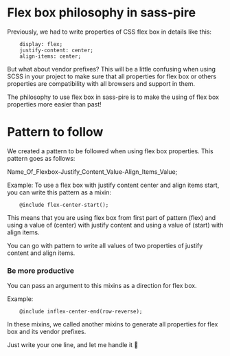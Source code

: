 # Flex box philosophy in sass-pire

Previously, we had to write properties of CSS flex box in details like this:

```
    display: flex;
    justify-content: center;
    align-items: center;
```

But what about vendor prefixes? This will be a little confusing when using SCSS in your project to make sure that all properties for flex box or others properties are compatibility with all browsers and support in them.

The philosophy to use flex box in sass-pire is to make the using of flex box properties more easier than past!

# Pattern to follow

We created a pattern to be followed when using flex box properties.
This pattern goes as follows:

Name_Of_Flexbox-Justify_Content_Value-Align_Items_Value;

Example:
To use a flex box with justify content center and align items start, you can write this pattern as a mixin:

``` 
    @include flex-center-start();
```

This means that you are using flex box from first part of pattern (flex) and using a value of (center) with justify content and using a value of (start) with align items.

You can go with pattern to write all values of two properties of justify content and align items.

### Be more productive
You can pass an argument to this mixins as a direction for flex box.

Example:

``` 
    @include inflex-center-end(row-reverse);
```

In these mixins, we called another mixins to generate all properties for flex box and its vendor prefixes.

Just write your one line, and let me handle it 🤝